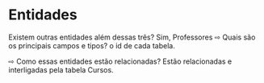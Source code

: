 # Entidades
Existem outras entidades além dessas três?
Sim, Professores
⇨ Quais são os principais campos e tipos?
o id de cada tabela.

⇨ Como essas entidades estão relacionadas?
Estão relacionadas e interligadas pela tabela Cursos.
